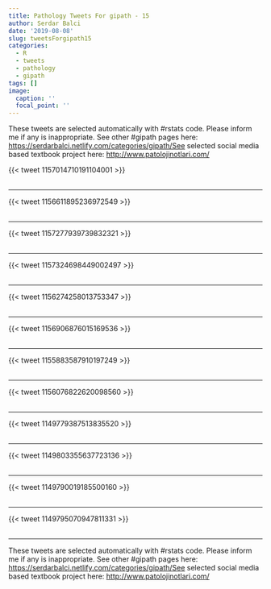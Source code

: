 ```yaml
---
title: Pathology Tweets For gipath - 15
author: Serdar Balci
date: '2019-08-08'
slug: tweetsForgipath15
categories:
  - R
  - tweets
  - pathology
  - gipath
tags: []
image:
  caption: ''
  focal_point: ''
---
```



These tweets are selected automatically with #rstats code. Please inform me if any is inappropriate.
See other #gipath pages here: https://serdarbalci.netlify.com/categories/gipath/See selected social media based textbook project here: http://www.patolojinotlari.com/

{{< tweet 1157014710191104001 >}}
<br>
<br>
<hr>
{{< tweet 1156611895236972549 >}}
<br>
<br>
<hr>
{{< tweet 1157277939739832321 >}}
<br>
<br>
<hr>
{{< tweet 1157324698449002497 >}}
<br>
<br>
<hr>
{{< tweet 1156274258013753347 >}}
<br>
<br>
<hr>
{{< tweet 1156906876015169536 >}}
<br>
<br>
<hr>
{{< tweet 1155883587910197249 >}}
<br>
<br>
<hr>
{{< tweet 1156076822620098560 >}}
<br>
<br>
<hr>
{{< tweet 1149779387513835520 >}}
<br>
<br>
<hr>
{{< tweet 1149803355637723136 >}}
<br>
<br>
<hr>
{{< tweet 1149790019185500160 >}}
<br>
<br>
<hr>
{{< tweet 1149795070947811331 >}}
<br>
<br>
<hr>


These tweets are selected automatically with #rstats code. Please inform me if any is inappropriate.
See other #gipath pages here: https://serdarbalci.netlify.com/categories/gipath/See selected social media based textbook project here: http://www.patolojinotlari.com/
